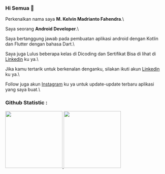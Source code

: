 ### Hi Semua 👋

Perkenalkan nama saya **M. Kelvin Madrianto Fahendra**.\

Saya seorang **Android Developer**.\

Saya bertanggung jawab pada pembuatan aplikasi android dengan Kotlin dan Flutter dengan bahasa Dart.\

Saya juga Lulus beberapa kelas di Dicoding dan Sertifikat Bisa di lihat di [Linkedin](https://www.linkedin.com/in/m-kelvin-madrianto-fahendra-8361bb16a/) ku ya.\

Jika kamu tertarik untuk berkenalan denganku, silakan ikuti akun [Linkedin](https://www.linkedin.com/in/m-kelvin-madrianto-fahendra-8361bb16a/) ku ya.\

Follow juga akun [Instagram](https://www.instagram.com/kelvin_mkmf/) ku ya untuk update-update terbaru aplikasi yang saya buat.\ 

### Github Statistic :
<p align="left">
<a href="https://github.com/Finfrenchs">
  <img height="180em" src="https://github-readme-stats-eight-theta.vercel.app/api?username=Finfrenchs&show_icons=true&theme=algolia&include_all_commits=true&count_private=true"/>
  <img height="180em" src="https://github-readme-stats-eight-theta.vercel.app/api/top-langs/?username=Finfrenchs&layout=compact&langs_count=8&theme=algolia"/>
</a>
</p>

<!--
**Finfrenchs/Finfrenchs** is a ✨ _special_ ✨ repository because its `README.md` (this file) appears on your GitHub profile.

Here are some ideas to get you started:

- 🔭 I’m currently working on ...
- 🌱 I’m currently learning ...
- 👯 I’m looking to collaborate on ...
- 🤔 I’m looking for help with ...
- 💬 Ask me about ...
- 📫 How to reach me: ...
- 😄 Pronouns: ...
- ⚡ Fun fact: ...
-->
